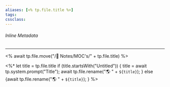 ```yaml
---
aliases: [<% tp.file.title %>]
tags:
cssclass:
---
```


###### Inline Metadata 

---



<% await tp.file.move("/🌿 Notes/MOC's/" + tp.file.title) %>

<%*
  let title = tp.file.title
  if (title.startsWith("Untitled")) {
    title = await tp.system.prompt("Title");
    await tp.file.rename("🌎 " + `${title}`);
  } else {await tp.file.rename("🌎 " + `${title}`);
  }
%>